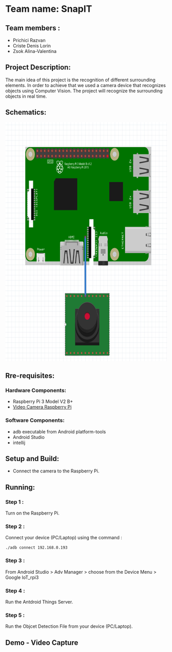 # Team name: SnapIT 

## Team members :

- Prichici Razvan    
- Criste Denis Lorin
- Zsok Alina-Valentina

## Project Description:

  The main idea of this project is the recognition of different surrounding elements. In order to achieve that we used a camera device that recognizes objects using Computer Vision. The project will recognize the surrounding objects in real time.
  
## Schematics:

<div align="center"><img src="Schematics.PNG" alt="Schematics Image" width="705" height="744"></img></div>

## Rre-requisites:
### Hardware Components:
- Raspberry Pi 3 Model V2 B+
- [Video Camera Raspberry Pi](https://cleste.ro/camera-video-raspberry-pi.html)
### Software Components:
- adb executable from Android platform-tools
- Android Studio
- intellij

## Setup and Build:

- Connect the camera to the Raspberry Pi.

## Running:

### Step 1 :
Turn on the Raspberry Pi.
### Step 2 :
Connect your device (PC/Laptop) using the command :
```
./adb connect 192.168.0.193
```
### Step 3 :
From Android Studio > Adv Manager > choose from the Device Menu > Google IoT_rpi3

### Step 4 :
Run the Antdroid Things Server.

### Step 5 :
Run the Objcet Detection File from your device (PC/Laptop).

## Demo - Video Capture
